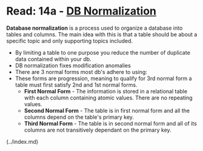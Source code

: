# Read: 14a - [DB Normalization](https://www.essentialsql.com/get-ready-to-learn-sql-database-normalization-explained-in-simple-english/)

**Database normalization** is a process used to organize a database into tables and columns. The main idea with this is that a table should be about a specific topic and only supporting topics included. 
- By limiting a table to one purpose you reduce the number of duplicate data contained within your db. 
- DB normalization fixes modification anomalies
- There are 3 normal forms most db's adhere to using:
- These forms are progression, meaning to qualify for 3rd normal form a table must first satisfy 2nd and 1st normal forms. 
  - **First Normal Form** - The information is stored in a relational table with each column containing atomic values. There are no repeating values.
  - **Second Normal Form** - The table is in first normal form and all the columns depend on the table's primary key. 
  - **Third Normal Form** - The table is in second normal form and all of its columns are not transitively dependant on the primary key. 



 (../index.md)